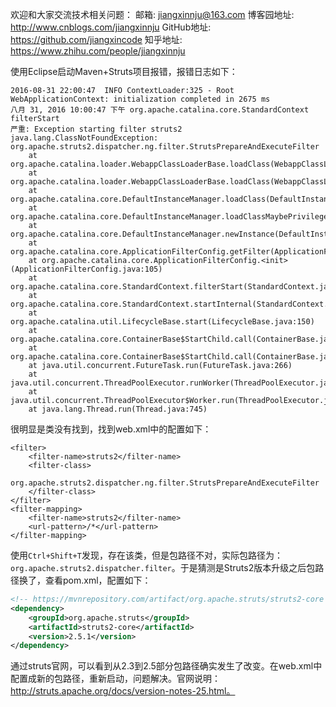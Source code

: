 欢迎和大家交流技术相关问题：
邮箱: jiangxinnju@163.com
博客园地址: http://www.cnblogs.com/jiangxinnju
GitHub地址: https://github.com/jiangxincode
知乎地址: https://www.zhihu.com/people/jiangxinnju

使用Eclipse启动Maven+Struts项目报错，报错日志如下：

```
2016-08-31 22:00:47  INFO ContextLoader:325 - Root WebApplicationContext: initialization completed in 2675 ms
八月 31, 2016 10:00:47 下午 org.apache.catalina.core.StandardContext filterStart
严重: Exception starting filter struts2
java.lang.ClassNotFoundException: org.apache.struts2.dispatcher.ng.filter.StrutsPrepareAndExecuteFilter
	at org.apache.catalina.loader.WebappClassLoaderBase.loadClass(WebappClassLoaderBase.java:1295)
	at org.apache.catalina.loader.WebappClassLoaderBase.loadClass(WebappClassLoaderBase.java:1147)
	at org.apache.catalina.core.DefaultInstanceManager.loadClass(DefaultInstanceManager.java:520)
	at org.apache.catalina.core.DefaultInstanceManager.loadClassMaybePrivileged(DefaultInstanceManager.java:501)
	at org.apache.catalina.core.DefaultInstanceManager.newInstance(DefaultInstanceManager.java:120)
	at org.apache.catalina.core.ApplicationFilterConfig.getFilter(ApplicationFilterConfig.java:258)
	at org.apache.catalina.core.ApplicationFilterConfig.<init>(ApplicationFilterConfig.java:105)
	at org.apache.catalina.core.StandardContext.filterStart(StandardContext.java:4615)
	at org.apache.catalina.core.StandardContext.startInternal(StandardContext.java:5222)
	at org.apache.catalina.util.LifecycleBase.start(LifecycleBase.java:150)
	at org.apache.catalina.core.ContainerBase$StartChild.call(ContainerBase.java:1409)
	at org.apache.catalina.core.ContainerBase$StartChild.call(ContainerBase.java:1399)
	at java.util.concurrent.FutureTask.run(FutureTask.java:266)
	at java.util.concurrent.ThreadPoolExecutor.runWorker(ThreadPoolExecutor.java:1142)
	at java.util.concurrent.ThreadPoolExecutor$Worker.run(ThreadPoolExecutor.java:617)
	at java.lang.Thread.run(Thread.java:745)
```

很明显是类没有找到，找到web.xml中的配置如下：

```
<filter>
    <filter-name>struts2</filter-name>
    <filter-class>
        org.apache.struts2.dispatcher.ng.filter.StrutsPrepareAndExecuteFilter
    </filter-class>
</filter>
<filter-mapping>
    <filter-name>struts2</filter-name>
    <url-pattern>/*</url-pattern>
</filter-mapping>
```

使用`Ctrl+Shift+T`发现，存在该类，但是包路径不对，实际包路径为：`org.apache.struts2.dispatcher.filter`。于是猜测是Struts2版本升级之后包路径换了，查看pom.xml，配置如下：

```xml
<!-- https://mvnrepository.com/artifact/org.apache.struts/struts2-core -->
<dependency>
    <groupId>org.apache.struts</groupId>
    <artifactId>struts2-core</artifactId>
    <version>2.5.1</version>
</dependency>
```

通过struts官网，可以看到从2.3到2.5部分包路径确实发生了改变。在web.xml中配置成新的包路径，重新启动，问题解决。官网说明：http://struts.apache.org/docs/version-notes-25.html。